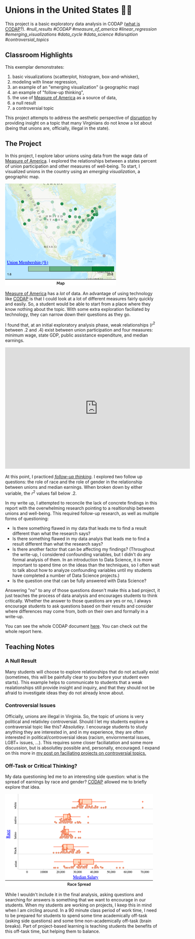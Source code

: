 # Unions in the United States 🧑‍🏭
This project is a basic exploratory data analysis in CODAP ([what is CODAP](https://codap.concord.org/about/)?). 
*#null_results #CODAP #measure_of_america #linear_regression #emerging_visualizations #data_cycle #data_science #disruption #controversial_topics*

## Classroom Highlights 
This exemplar demonstrates: 
1. basic visualizations (scatterplot, histogram, box-and-whisker), 
2. modeling with linear regression,
3. an example of an "emerging visualization" (a geographic map)
4. an example of "follow-up thinking",
5. the use of [Measure of America](https://measureofamerica.org/) as a source of data,
6. a null result
7. a controversial topic

This project attempts to address the aesthetic perspective of [disruption](http://www.animatingdemocracy.org/sites/default/files/pictures/AestPersp/pdfs/Aesthetics%20Short%20Take.pdf) by providing insight on a topic that many Virginians do not know a lot about (being that unions are, officially, illegal in the state). 

## The Project

In this project, I explore labor unions using data from the wage data of [Measure of America](https://measureofamerica.org/). I explored the relationships between a states percent of union participation and other measures of well-being. To start, I visualized unions in the country using an *emerging visualization*, a geographic map. 

![Map of Union Participation in the United States](Unions_map.png)

[Measure of America](https://measureofamerica.org/) has a *lot* of data. An advantage of using technology like [CODAP](https://codap.concord.org/) is that I could look at a lot of different measures fairly quickly and easily. So, a student would be able to start from a place where they know nothing about the topic. With some extra exploration faciliated by technology, they can narrow down their questions as they go. 

I found that, at an initial exploratory analysis phase, weak relationships ($r^2$ between $.2$ and $.4$) exist between union participation and four measures: minimum wage, state GDP, public assistance expenditure, and median earnings. 
<iframe width="600px" height="393px" frameborder="no" scrolling="no" allowfullscreen="true" webkitallowfullscreen="true" mozallowfullscreen="true" src="https://codap.concord.org/app/static/dg/en/cert/index.html#shared=https%3A%2F%2Fcfm-shared.concord.org%2FDECvm0vmbfBFQoUUw7dH%2Ffile.json"></iframe>

At this point, I practiced [*follow-up thinking*](link). I explored two follow up questions: the role of race and the role of gender in the relationship between unions and median earnings. When broken down by either variable, the $r^2$ values fall below $.2$. 

In my write up, I attempted to reconcile the lack of concrete findings in this report with the overwhelming research pointing to a realtionship between unions and well-being. This required follow-up research, as well as multiple forms of questioning:

* Is there something flawed in my data that leads me to find a result different than what the research says?
* Is there something flawed in my data analyis that leads me to find a result different than what the research says?
* Is there another factor that can be affecting my findings? (Throughout the write-up, I considered confounding variables, but I didn't do any formal analysis of them. In an introduction to Data Science, it is more important to spend time on the ideas than the techniques, so I often wait to talk about how to analyze confounding variables until my students have completed a number of Data Science projects.) 
* Is the question one that can be fully answered with Data Science?

Answering "no" to any of those questions doesn't make this a bad project, it just teaches the process of data analysis and encourages students to think critically. Whether the answer to those questions are yes or no, I always encourage students to ask questions based on their results and consider where differences may come from, both on their own and formally in a write-up.

You can see the whole CODAP document [here](https://codap.concord.org/app/static/dg/en/cert/index.html#shared=https%3A%2F%2Fcfm-shared.concord.org%2F70tjQ9UEmM3u8VsN0cP0%2Ffile.json). You can check out the whole report here.

## Teaching Notes

### A Null Result
Many students will choose to explore relationships that do not actually exist (sometimes, this will be painfully clear to you before your student even starts). This example helps to communicate to students that a weak realationships still provide insight and inquiry, and that they should not be afraid to investigate ideas they do not already know about. 

### Controversial Issues
Officially, unions are illegal in Virginia. So, the topic of unions is very political and relativley controversial. Should I let my students explore a contraversial topic like this? *Absolutley*. I encourage students to study anything they are interested in, and in my experience, they are often interested in political/controversial ideas (racism, enviornmental issues, LGBT+ issues, ...). This requires some closer faciliatation and some more discussion, but is absolutley possible and, personally, encouraged. I expand on this more in [my post on faciliating projects on controversial topics.](link) 

### Off-Task or Critical Thinking?
My data questioning led me to an interesting side question: what is the spread of earnings by race and gender? [CODAP](https://codap.concord.org/) allowed me to briefly explore that idea. 

![Box and Whisker of Median Income Spread By Race](Unions%20-%20Race%20Spread.png)

While I wouldn't include it in the final analysis, asking questions and searching for answers is something that we want to encourage in our students. When my students are working on projects, I keep this in mind when I am circling around. In a 90 minute class period of work time, I need to be prepared for students to spend some time academically off-task (asking side questions) and some time non-academically off-task (brain breaks). Part of project-based learning is teaching students the benefits of this off-task time, but helping them to balance.


